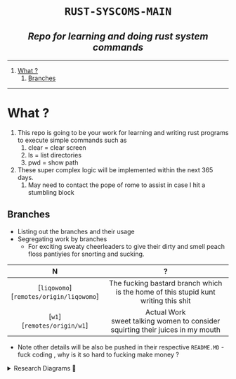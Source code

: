 <h1 align="center"><code> RUST-SYSCOMS-MAIN </code></h1>
<h2 align="center"><i> Repo for learning and doing rust system commands  </i></h2>

----
1. [What ?](#what-)
   1. [Branches](#branches)

----

# What ? 

1. This repo is going to be your work for learning and writing rust programs to execute simple commands such as 
   1. clear = clear screen 
   2. ls = list directories 
   3. pwd = show path 
2. These super complex logic will be implemented within the next 365 days.
   1. May need to contact the pope of rome to assist in case I hit a stumbling block 
   
## Branches 

- Listing out the branches and their usage 
- Segregating work by branches 
  - For exciting sweaty cheerleaders to give their dirty and smell peach floss pantiyies for snorting and sucking.

N | ? 
|:--:|:--:|
[`liqowomo`]<br>[`remotes/origin/liqowomo`] | The fucking bastard branch which is the home of this stupid kunt writing this shit 
[`w1`]<br>[`remotes/origin/w1`] | Actual Work <br> sweet talking women to consider squirting their juices in my mouth

- Note other details will be also be pushed in their respective `README.MD` - fuck coding , why is it so hard to fucking make money ? 

<details>

<summary>
Research Diagrams 🔀
</summary>

<p align="center">
<img src="https://www.road-rash.co.uk/wp-content/uploads/2015/07/Samurai-Bride-panty-sniffing.jpg">
</p>

</details>